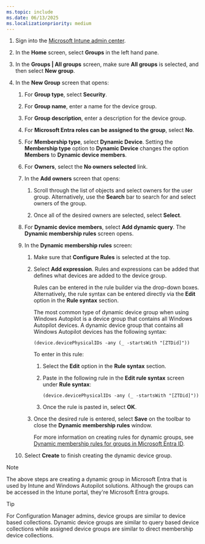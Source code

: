 ```yaml
---
ms.topic: include
ms.date: 06/13/2025
ms.localizationpriority: medium
---
```


<!-- This file is shared by the following articles:

tutorial/pre-provisioning/azure-ad-join-device-group.md
tutorial/pre-provisioning/hybrid-azure-ad-join-device-group.md
tutorial/self-deploying/self-deploying-device-group.md
tutorial/user-driven/azure-ad-join-device-group.md
tutorial/user-driven/hybrid-azure-ad-join-device-group.md
device-preparation/tutorial/user-driven/entra-join-automatic-enrollment.md

Headings are driven by article context. -->

1. Sign into the [Microsoft Intune admin center](https://go.microsoft.com/fwlink/?linkid=2109431).

1. In the **Home** screen, select **Groups** in the left hand pane.

1. In the **Groups | All groups** screen, make sure **All groups** is selected, and then select **New group**.

1. In the **New Group** screen that opens:

    1. For **Group type**, select **Security**.

    1. For **Group name**, enter a name for the device group.

    1. For **Group description**, enter a description for the device group.

    1. For **Microsoft Entra roles can be assigned to the group**, select **No**.

    1. For **Membership type**, select **Dynamic Device**. Setting the **Membership type** option to **Dynamic Device** changes the option **Members** to **Dynamic device members**.

    1. For **Owners**, select the **No owners selected** link.

    1. In the **Add owners** screen that opens:

       1. Scroll through the list of objects and select owners for the user group. Alternatively, use the **Search** bar to search for and select owners of the group.

       1. Once all of the desired owners are selected, select **Select**.

    1. For **Dynamic device members**, select **Add dynamic query**. The **Dynamic membership rules** screen opens.

    1. In the **Dynamic membership rules** screen:

        1. Make sure that **Configure Rules** is selected at the top.

        1. Select **Add expression**. Rules and expressions can be added that defines what devices are added to the device group.

            Rules can be entered in the rule builder via the drop-down boxes. Alternatively, the rule syntax can be entered directly via the **Edit** option in the **Rule syntax** section.

            The most common type of dynamic device group when using Windows Autopilot is a device group that contains all Windows Autopilot devices. A dynamic device group that contains all Windows Autopilot devices has the following syntax:

            `(device.devicePhysicalIDs -any (_ -startsWith "[ZTDid]"))`

            To enter in this rule:

            1. Select the **Edit** option in the **Rule syntax** section.

            1. Paste in the following rule in the **Edit rule syntax** screen under **Rule syntax**:

                `(device.devicePhysicalIDs -any (_ -startsWith "[ZTDid]"))`

            1. Once the rule is pasted in, select **OK**.

        1. Once the desired rule is entered, select **Save** on the toolbar to close the **Dynamic membership rules** window.

            For more information on creating rules for dynamic groups, see [Dynamic membership rules for groups in Microsoft Entra ID](/azure/active-directory/enterprise-users/groups-dynamic-membership).

    1. Select **Create** to finish creating the dynamic device group.

> [!NOTE]
>
> The above steps are creating a dynamic group in Microsoft Entra that is used by Intune and Windows Autopilot solutions. Although the groups can be accessed in the Intune portal, they're Microsoft Entra groups.

> [!TIP]
>
> For Configuration Manager admins, device groups are similar to device based collections. Dynamic device groups are similar to query based device collections while assigned device groups are similar to direct membership device collections.
